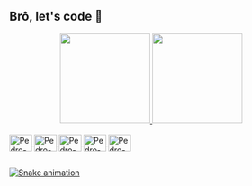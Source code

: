 ## Brô, let's code 🚀 

<div align="center">
  <a href="https://github.com/P728">
  <img height="160em" src="https://github-readme-stats.vercel.app/api?username=P728&show_icons=true&theme=dracula&include_all_commits=true&count_private=true"/>
  <img height="160em" src="https://github-readme-stats.vercel.app/api/top-langs/?username=P728&layout=compact&langs_count=7&theme=dracula"/>
</div>
  
<div style="display: inline_block"><br>
  <img align="center" alt="Pedro-C++" height="30" width="40" src="https://cdn.jsdelivr.net/gh/devicons/devicon/icons/cplusplus/cplusplus-plain.svg">
  <img align="center" alt="Pedro-Java" height="30" width="40" src="https://cdn.jsdelivr.net/gh/devicons/devicon/icons/java/java-plain.svg">
  <img align="center" alt="Pedro-Js" height="30" width="40" src="https://cdn.jsdelivr.net/gh/devicons/devicon/icons/javascript/javascript-plain.svg">
  <img align="center" alt="Pedro-HTML" height="30" width="40" src="https://cdn.jsdelivr.net/gh/devicons/devicon/icons/html5/html5-plain.svg">
  <img align="center" alt="Pedro-CSS" height="30" width="40" src="https://cdn.jsdelivr.net/gh/devicons/devicon/icons/css3/css3-plain.svg">
</div>
  
  ##
 
<div> 
  
  ![Snake animation](https://github.com/P728/P728/blob/output/github-contribution-grid-snake.svg)
  
</div>
